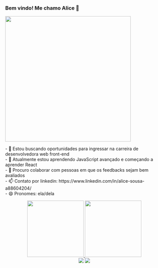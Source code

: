 ### Bem vindo! Me chamo Alice 👋
<div display="inline-block" >
 <a href="https://www.criarbanner.com.br" title="criar banner" target="_blank"><img align="center" src="https://www.criarbanner.com.br/criargifs/a/e104054635e1f782c196d2766d2d682d.gif" width="400" height="400" border="0" /></a><br /><a href="https://www.criarbanner.com.br/logotipo/" title="criar logotipo" target="_blank"></a>

  </p>
 - 🔭 Estou buscando oportunidades para ingressar na carreira de desenvolvedora web front-end <br>
  - 🌱 Atualmente estou aprendendo JavaScript avançado e começando a aprender React <br>
- 👯 Procuro colaborar com pessoas em que os feedbacks sejam bem avaliados <br>
- 📫 Contato por linkedin: https://www.linkedin.com/in/alice-sousa-a88604204/ <br>
- 😄 Pronomes: ela/dela
</p> 
<div>


<div align="center">
  <a href="https://github.com/Alicesinha">
   <img height="180em" src="https://github-readme-stats.vercel.app/api?username=Alicesinha&show_icons=true&theme=dracula&include_all_commits=true&count_private=true"/>
  <img height="180em" src="https://github-readme-stats.vercel.app/api/top-langs/?username=Alicesinha&layout=compact&langs_count=7&theme=dark"/>
  </div>
 <div align="center" >
   <a href = "mailto:alicesinhasousa7@gmail.com"><img src="https://img.shields.io/badge/-Gmail-%23333?style=for-the-badge&logo=gmail&logoColor=white" target="_blank"></a>
  <a href="https://www.linkedin.com/in/rafaella-ballerini-45875016a" target="_blank"><img src="https://img.shields.io/badge/-LinkedIn-%230077B5?style=for-the-badge&logo=linkedin&logoColor=white" target="_blank"></a> 
  </div>

  
  
